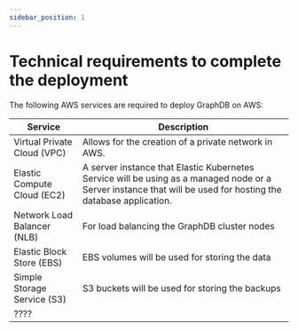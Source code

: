 ```yaml
---
sidebar_position: 1
---
```


# Technical requirements to complete the deployment

The following AWS services are required to deploy GraphDB on AWS:

| Service                     | Description                                                                                                                                                    |
|-----------------------------|----------------------------------------------------------------------------------------------------------------------------------------------------------------|
| Virtual Private Cloud (VPC) | Allows for the creation of a private network in AWS.                                                                                                           |
| Elastic Compute Cloud (EC2) | A server instance that Elastic Kubernetes Service will be using as a managed node or a Server instance that will be used for hosting the database application. |
| Network Load Balancer (NLB) | For load balancing the GraphDB cluster nodes                                                                                                                   |
| Elastic Block Store (EBS)   | EBS volumes will be used for storing the data                                                                                                                  |
| Simple Storage Service (S3) | S3 buckets will be used for storing the backups                                                                                                                |
| ????                        ||


